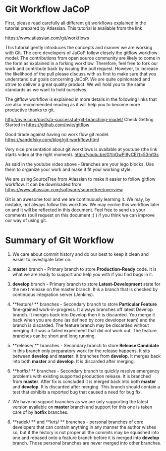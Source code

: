 # Git Workflow JaCoP

First, please read carefully all different git workflows explained in the tutorial prepared by Atlassian. This tutorial
is available from the link

https://www.atlassian.com/git/workflows

This tutorial gently introduces the concepts and manner we are working with Git. The core developers of JaCoP follow
closely the gitflow workflow model. The contributions from open source community are likely to come in the form as
explained in a forking workflow. Therefore, feel free to fork our work and contribute back by issuing the pull request.
However, to increase the likelihood of the pull please discuss with us first to make sure that you understand our goals
concerning JaCoP. We are quite opinionated and strive to deliver a great quality product. We will hold you to the same
standards as we want to hold ourselves.

The gitflow workflow is explained in more details in the following links that are also recommended reading as it will
help you to become more productive thanks to git.

http://nvie.com/posts/a-successful-git-branching-model/
Check Getting Started in https://github.com/nvie/gitflow

Good tirade against having no work flow git model.
https://sandofsky.com/blog/git-workflow.html

Very nice presentation about git workflows is available at youtube (the link starts video at the right moment).
http://youtu.be/GYnOwPl8yCE?t=53m13s

As said in the youtube video above - Branches are your lego blocks. Use them to organize your work and make it fit your
working style.

We are using SourceTree from Atlassian to make it easier to follow gitflow workflow. It can be downloaded from
https://www.atlassian.com/software/sourcetree/overview

Git is an awesome tool and we are continuously learning it. We may, by mistake, not always follow this workflow.
We may evolve this workflow later on and it will be reflected in this document. Feel free to send us your comments
(pull request on this document ;) ) if you think we can improve our way of using git.

# Summary of Git Workflow

1. We care about commit history and do our best to keep it clean and easier to investigate later on.

2. **master** branch - Primary branch to store **Production-Ready** code. It is what we are ready to support and help you
   with if you find bugs in it.

3. **develop** branch - Primary branch to store **Latest-Development** state for the next release on the master branch.
    It is a branch that is checked by continuous integration server (Jenkins).

4. **feature/ ** branches - Secondary branch to store **Particular Feature** fine-grained work-in-progress. It always branches
   off latest Develop branch. It merges back into Develop then it is discarded. You merge it back when you are done
   (as defined by core developer team) and the branch is discarded. The feature branch may be discarded without merging
   if it was a failed experiment that did not work out. The feature branches can be short and long running.

5. **release/ ** branches - Secondary branch to store **Release Candidate** in this branch only preparatory work for the
    release happens. It sits between **develop** and **master**. It branches from **develop**. It merges back into both
    **master** and **develop**. It is discarded after merging.

6. **hotfix/ ** branches - Secondary branch to quickly resolve emergency problems with existing supported production release.
   It is branched from **master**. After fix is concluded it is merged back into both **master** and **develop**. It is discarded
   after merging. This branch should contain a test that exhibits a reported bug that caused a need for bug fix.

7. We have no support branches as we are only supporting the latest version available on **master** branch and support for
   this one is taken care of by **hotfix** branches.

8. **radek/ ** and **kris/ ** branches - personal branches of core developers that can contain anything in any manner the
    author wishes so, but if the history is not proper all the commits may be squashed into one and rebased onto a
    feature branch before it is merged into **develop** branch. Those personal branches are never merged into other branches.





